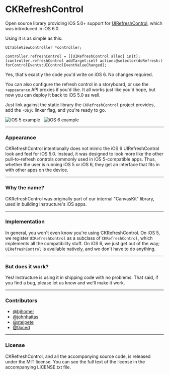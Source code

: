 # CKRefreshControl

Open source library providing iOS 5.0+ support for [UIRefreshControl](http://developer.apple.com/library/ios/#documentation/uikit/reference/UIRefreshControl_class/Reference/Reference.html), which was introduced in iOS 6.0.

Using it is as simple as this:

    UITableViewController *controller;

    controller.refreshControl = [[UIRefreshControl alloc] init];
    [controller.refreshControl addTarget:self action:@selector(doRefresh:) forControlEvents:UIControlEventValueChanged];

Yes, that's exactly the code you'd write on iOS 6. No changes required.

You can also configure the refresh control in a storyboard, or use the `+appearance` API proxies if you'd like. It all works just like you'd hope, but now you can deploy it back to iOS 5.0 as well.

Just link against the static library the `CKRefreshControl` project provides, add the `-ObjC` linker flag, and you're ready to go.

![iOS 5 example](https://raw.github.com/instructure/CKRefreshControl/readme-resources/iOS5.png) &nbsp; 
![iOS 6 example](https://raw.github.com/instructure/CKRefreshControl/readme-resources/iOS6.png)

----

### Appearance

CKRefreshControl intentionally does not mimic the iOS 6 UIRefreshControl look and feel for iOS 5.0. Instead, it was designed to look more like the other pull-to-refresh controls commonly used in iOS 5-compatible apps. Thus, whether the user is running iOS 5 or iOS 6, they get an interface that fits in with other apps on the device.

---

### Why the name?

CKRefreshControl was originally part of our internal "CanvasKit" library, used in building Instructure's iOS apps. 

---

### Implementation

In general, you won't even know you're using CKRefreshControl. On iOS 5, we register `UIRefreshControl` as a subclass of `CKRefreshControl`, which implements all the compatibility stuff. On iOS 6, we just get out of the way; `UIRefreshControl` is available natively, and we don't have to do anything.

---

### But does it work?

Yes! Instructure is using it in shipping code with no problems. That said, if you find a bug, please let us know and we'll make it work. 

--- 

### Contributors

* [@bjhomer](http://github.com/bjhomer)
* [@johnhaitas](http://github.com/johnhaitas)
* [@steipete](http://github.com/steipete)
* [@0xced](http://github.com/0xced)

---

### License

CKRefreshControl, and all the accompanying source code, is released under the MIT license. You can see the full text of the license in the accompanying LICENSE.txt file.

